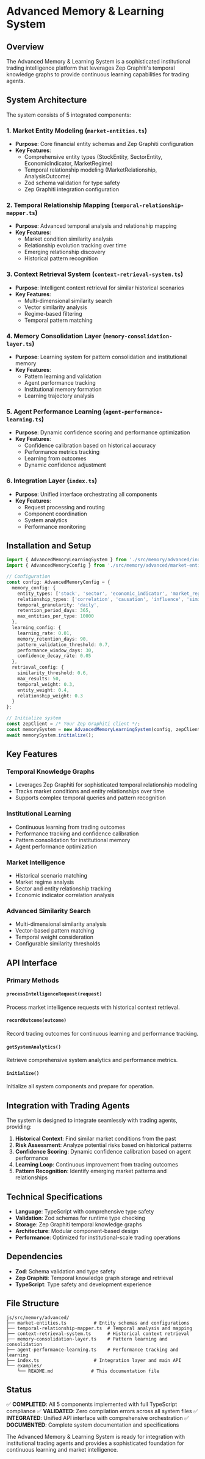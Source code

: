 # Advanced Memory & Learning System

## Overview

The Advanced Memory & Learning System is a sophisticated institutional trading intelligence platform that leverages Zep Graphiti's temporal knowledge graphs to provide continuous learning capabilities for trading agents.

## System Architecture

The system consists of 5 integrated components:

### 1. Market Entity Modeling (`market-entities.ts`)
- **Purpose**: Core financial entity schemas and Zep Graphiti configuration
- **Key Features**: 
  - Comprehensive entity types (StockEntity, SectorEntity, EconomicIndicator, MarketRegime)
  - Temporal relationship modeling (MarketRelationship, AnalysisOutcome)
  - Zod schema validation for type safety
  - Zep Graphiti integration configuration

### 2. Temporal Relationship Mapping (`temporal-relationship-mapper.ts`)
- **Purpose**: Advanced temporal analysis and relationship mapping
- **Key Features**:
  - Market condition similarity analysis
  - Relationship evolution tracking over time
  - Emerging relationship discovery
  - Historical pattern recognition

### 3. Context Retrieval System (`context-retrieval-system.ts`)
- **Purpose**: Intelligent context retrieval for similar historical scenarios
- **Key Features**:
  - Multi-dimensional similarity search
  - Vector similarity analysis
  - Regime-based filtering
  - Temporal pattern matching

### 4. Memory Consolidation Layer (`memory-consolidation-layer.ts`)
- **Purpose**: Learning system for pattern consolidation and institutional memory
- **Key Features**:
  - Pattern learning and validation
  - Agent performance tracking
  - Institutional memory formation
  - Learning trajectory analysis

### 5. Agent Performance Learning (`agent-performance-learning.ts`)
- **Purpose**: Dynamic confidence scoring and performance optimization
- **Key Features**:
  - Confidence calibration based on historical accuracy
  - Performance metrics tracking
  - Learning from outcomes
  - Dynamic confidence adjustment

### 6. Integration Layer (`index.ts`)
- **Purpose**: Unified interface orchestrating all components
- **Key Features**:
  - Request processing and routing
  - Component coordination
  - System analytics
  - Performance monitoring

## Installation and Setup

```typescript
import { AdvancedMemoryLearningSystem } from './src/memory/advanced/index';
import { AdvancedMemoryConfig } from './src/memory/advanced/market-entities';

// Configuration
const config: AdvancedMemoryConfig = {
  memory_config: {
    entity_types: ['stock', 'sector', 'economic_indicator', 'market_regime'],
    relationship_types: ['correlation', 'causation', 'influence', 'similarity'],
    temporal_granularity: 'daily',
    retention_period_days: 365,
    max_entities_per_type: 10000
  },
  learning_config: {
    learning_rate: 0.01,
    memory_retention_days: 90,
    pattern_validation_threshold: 0.7,
    performance_window_days: 30,
    confidence_decay_rate: 0.05
  },
  retrieval_config: {
    similarity_threshold: 0.6,
    max_results: 50,
    temporal_weight: 0.3,
    entity_weight: 0.4,
    relationship_weight: 0.3
  }
};

// Initialize system
const zepClient = /* Your Zep Graphiti client */;
const memorySystem = new AdvancedMemoryLearningSystem(config, zepClient, console);
await memorySystem.initialize();
```

## Key Features

### Temporal Knowledge Graphs
- Leverages Zep Graphiti for sophisticated temporal relationship modeling
- Tracks market conditions and entity relationships over time
- Supports complex temporal queries and pattern recognition

### Institutional Learning
- Continuous learning from trading outcomes
- Performance tracking and confidence calibration
- Pattern consolidation for institutional memory
- Agent performance optimization

### Market Intelligence
- Historical scenario matching
- Market regime analysis
- Sector and entity relationship tracking
- Economic indicator correlation analysis

### Advanced Similarity Search
- Multi-dimensional similarity analysis
- Vector-based pattern matching
- Temporal weight consideration
- Configurable similarity thresholds

## API Interface

### Primary Methods

#### `processIntelligenceRequest(request)`
Process market intelligence requests with historical context retrieval.

#### `recordOutcome(outcome)`
Record trading outcomes for continuous learning and performance tracking.

#### `getSystemAnalytics()`
Retrieve comprehensive system analytics and performance metrics.

#### `initialize()`
Initialize all system components and prepare for operation.

## Integration with Trading Agents

The system is designed to integrate seamlessly with trading agents, providing:

1. **Historical Context**: Find similar market conditions from the past
2. **Risk Assessment**: Analyze potential risks based on historical patterns
3. **Confidence Scoring**: Dynamic confidence calibration based on agent performance
4. **Learning Loop**: Continuous improvement from trading outcomes
5. **Pattern Recognition**: Identify emerging market patterns and relationships

## Technical Specifications

- **Language**: TypeScript with comprehensive type safety
- **Validation**: Zod schemas for runtime type checking
- **Storage**: Zep Graphiti temporal knowledge graphs
- **Architecture**: Modular component-based design
- **Performance**: Optimized for institutional-scale trading operations

## Dependencies

- **Zod**: Schema validation and type safety
- **Zep Graphiti**: Temporal knowledge graph storage and retrieval
- **TypeScript**: Type safety and development experience

## File Structure

```
js/src/memory/advanced/
├── market-entities.ts          # Entity schemas and configurations
├── temporal-relationship-mapper.ts  # Temporal analysis and mapping
├── context-retrieval-system.ts      # Historical context retrieval
├── memory-consolidation-layer.ts    # Pattern learning and consolidation
├── agent-performance-learning.ts    # Performance tracking and learning
├── index.ts                    # Integration layer and main API
└── examples/
    └── README.md              # This documentation file
```

## Status

✅ **COMPLETED**: All 5 components implemented with full TypeScript compliance
✅ **VALIDATED**: Zero compilation errors across all system files
✅ **INTEGRATED**: Unified API interface with comprehensive orchestration
✅ **DOCUMENTED**: Complete system documentation and specifications

The Advanced Memory & Learning System is ready for integration with institutional trading agents and provides a sophisticated foundation for continuous learning and market intelligence.